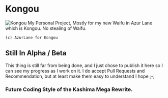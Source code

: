 # Kongou
![Kongou](https://azurlane.koumakan.jp/w/images/6/68/Kongou.png)
My Personal Project, Mostly for my new Waifu in Azur Lane which is Kongou. No stealing of Waifu. 

`(c) AzurLane for Kongou`

## Still In Alpha / Beta
This thing is still far from being done, and I just chose to publish it here so I can see my progress as I work on it. I do accept Pull Requests and Recommendation, but at least make them easy to understand I hope ;-;

### Future Coding Style of the Kashima Mega Rewrite.
